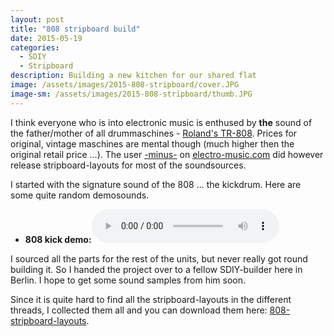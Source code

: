 ```yaml
---
layout: post
title: "808 stripboard build"
date: 2015-05-19
categories:
  - SDIY
  - Stripboard
description: Building a new kitchen for our shared flat
image: /assets/images/2015-808-stripboard/cover.JPG
image-sm: /assets/images/2015-808-stripboard/thumb.JPG
---
```

I think everyone who is into electronic music is enthused by **the** sound of the father/mother of all drummaschines - [Roland's TR-808](https://de.wikipedia.org/wiki/Roland_TR-808). Prices for original, vintage maschines are mental though (much higher then the original retail price ...). The user [-minus-](http://electro-music.com/forum/profile.php?mode=viewprofile&u=15042) on [electro-music.com](http://electro-music.com) did however release stripboard-layouts for most of the soundsources.

I started with the signature sound of the 808 ... the kickdrum. Here are some quite random demosounds.

<ul class="soundfiles">
  <li><strong>808 kick demo:</strong><audio src="/assets/audio/808-kick.mp3" name="808 kick demo" controls preload></audio></li>
</ul>

I sourced all the parts for the rest of the units, but never really got round building it. So I handed the project over to a fellow SDIY-builder here in Berlin. I hope to get some sound samples from him soon.

Since it is quite hard to find all the stripboard-layouts in the different threads, I collected them all and you can download them here: [808-stripboard-layouts](/assets/downloads/808.tar.gz).
